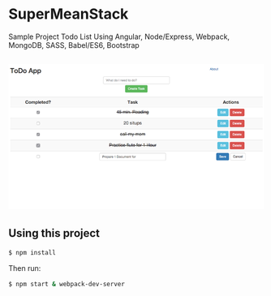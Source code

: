 # SuperMeanStack
Sample Project Todo List Using Angular, Node/Express, Webpack, MongoDB, SASS, Babel/ES6, Bootstrap

![sample](sample1.png)
------------------

## Using this project

```bash
$ npm install 
```

Then run:

```bash
$ npm start & webpack-dev-server 
```
